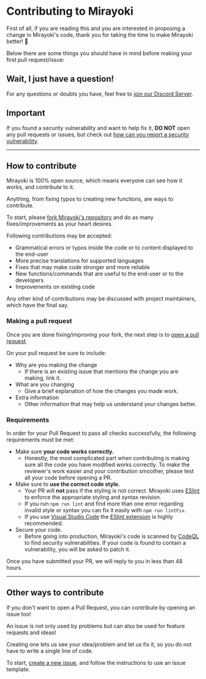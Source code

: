 # Contributing to Mirayoki

First of all, if you are reading this and you are interested in proposing a change in Mirayoki's code, thank you for taking the time to make Mirayoki better! 🎉

Below there are some things you should have in mind before making your first pull request/issue:

## Wait, I just have a question!

For any questions or doubts you have, feel free to [join our Discord Server](https://discord.gg/sbxGVCxdTQ).

## **Important**

If you found a security vulnerability and want to help fix it, **DO NOT** open any pull requests or issues, but check out [how can you report a security vulnerability](SECURITY.md).

---

## How to contribute

Mirayoki is 100% open source, which means everyone can see how it works, and contribute to it.

Anything, from fixing typos to creating new functions, are ways to contribute.

To start, please [fork Mirayoki's repository](https://docs.github.com/en/get-started/quickstart/fork-a-repo) and do as many fixes/improvements as your heart desires.

Following contributions may be accepted:

- Grammatical errors or typos inside the code or to content displayed to the end-user
- More precise translations for supported languages
- Fixes that may make code stronger and more reliable
- New functions/commands that are useful to the end-user or to the developers
- Improvements on existing code

Any other kind of contributions may be discussed with project maintainers, which have the final say.

### Making a pull request

Once you are done fixing/improving your fork, the next step is to [open a pull request](https://docs.github.com/en/pull-requests/collaborating-with-pull-requests/proposing-changes-to-your-work-with-pull-requests/creating-a-pull-request).

On your pull request be sure to include:

- Why are you making the change
  - If there is an existing issue that mentions the change you are making, link it.
- What are you changing
  - Give a brief explanation of how the changes you made work.
- Extra information
  - Other information that may help us understand your changes better.


### Requirements

In order for your Pull Request to pass all checks successfully, the following requirements must be met:

- Make sure **your code works correctly.**
  - Honestly, the most complicated part when contributing is making sure all the code you have modified works correctly. To make the reviewer's work easier and your contribution smoother, please test all your code before opening a PR.
- Make sure to **use the correct code style.**
  - Your PR will **not** pass if the styling is not correct. Mirayoki uses [ESlint](https://eslint.org/) to enforce the appropriate styling and syntax revision.
  - If you run `npm run lint` and find more than one error regarding invalid style or syntax you can fix it easily with `npm run lintFix`.
  - If you use [Visual Studio Code](https://code.visualstudio.com/) the [ESlint extension](https://marketplace.visualstudio.com/items?itemName=dbaeumer.vscode-eslint) is highly recommended.
- Secure your code.
  - Before going into production, Mirayoki's code is scanned by [CodeQL](https://codeql.github.com/) to find security vulnerabilities. If your code is found to contain a vulnerability, you will be asked to patch it.

Once you have submitted your PR, we will reply to you in less than 48 hours.

---

## Other ways to contribute

If you don't want to open a Pull Request, you can contribute by opening an issue too!

An issue is not only used by problems but can also be used for feature requests and ideas!

Creating one lets us see your idea/problem and let us fix it, so you do not have to write a single line of code.

To start, [create a new issue](https://github.com/mirei-org/mirayoki/issues/new/choose), and follow the instructions to use an issue template.